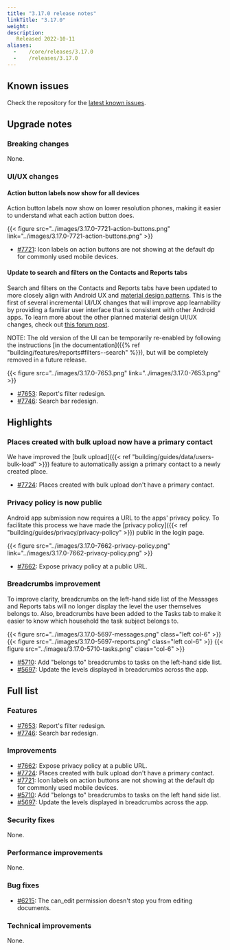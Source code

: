 ```yaml
---
title: "3.17.0 release notes"
linkTitle: "3.17.0"
weight:
description:
   Released 2022-10-11
aliases:
  -    /core/releases/3.17.0
  -    /releases/3.17.0
---
```


## Known issues

Check the repository for the [latest known issues](https://github.com/medic/cht-core/issues?q=is%3Aissue+label%3A%22Affects%3A+3.17.0%22).

## Upgrade notes

### Breaking changes

None.

### UI/UX changes

#### Action button labels now show for all devices

Action button labels now show on lower resolution phones, making it easier to understand what each action button does.

{{< figure src="../images/3.17.0-7721-action-buttons.png" link="../images/3.17.0-7721-action-buttons.png" >}}

- [#7721](https://github.com/medic/cht-core/issues/7721): Icon labels on action buttons are not showing at the default dp for commonly used mobile devices.

#### Update to search and filters on the Contacts and Reports tabs

Search and filters on the Contacts and Reports tabs have been updated to more closely align with Android UX and [material design patterns](https://material.io/). This is the first of several incremental UI/UX changes that will improve app learnability by providing a familiar user interface that is consistent with other Android apps. To learn more about the other planned material design UI/UX changes, check out [this forum post](https://forum.communityhealthtoolkit.org/t/updates-to-the-cht-ui-ux/1998).

NOTE: The old version of the UI can be temporarily re-enabled by following the instructions [in the documentation]({{% ref "building/features/reports#filters--search" %}}), but will be completely removed in a future release.

{{< figure src="../images/3.17.0-7653.png" link="../images/3.17.0-7653.png" >}}


- [#7653](https://github.com/medic/cht-core/issues/7653): Report's filter redesign.
- [#7746](https://github.com/medic/cht-core/issues/7746): Search bar redesign.

## Highlights

### Places created with bulk upload now have a primary contact

We have improved the [bulk upload]({{< ref "building/guides/data/users-bulk-load" >}}) feature to automatically assign a primary contact to a newly created place.

- [#7724](https://github.com/medic/cht-core/issues/7724): Places created with bulk upload don't have a primary contact.

### Privacy policy is now public

Android app submission now requires a URL to the apps' privacy policy. To facilitate this process we have made the [privacy policy]({{< ref "building/guides/privacy/privacy-policy" >}}) public in the login page.

{{< figure src="../images/3.17.0-7662-privacy-policy.png" link="../images/3.17.0-7662-privacy-policy.png" >}}

- [#7662](https://github.com/medic/cht-core/issues/7662): Expose privacy policy at a public URL.

### Breadcrumbs improvement

To improve clarity, breadcrumbs on the left-hand side list of the Messages and Reports tabs will no longer display the level the user themselves belongs to. Also, breadcrumbs have been added to the Tasks tab to make it easier to know which household the task subject belongs to.

{{< figure src="../images/3.17.0-5697-messages.png" class="left col-6" >}}
{{< figure src="../images/3.17.0-5697-reports.png" class="left col-6" >}}
{{< figure src="../images/3.17.0-5710-tasks.png" class="col-6" >}}

- [#5710](https://github.com/medic/cht-core/issues/5710): Add "belongs to" breadcrumbs to tasks on the left-hand side list.
- [#5697](https://github.com/medic/cht-core/issues/5697): Update the levels displayed in breadcrumbs across the app.

## Full list

### Features

- [#7653](https://github.com/medic/cht-core/issues/7653): Report's filter redesign.
- [#7746](https://github.com/medic/cht-core/issues/7746): Search bar redesign.

### Improvements

- [#7662](https://github.com/medic/cht-core/issues/7662): Expose privacy policy at a public URL.
- [#7724](https://github.com/medic/cht-core/issues/7724): Places created with bulk upload don't have a primary contact.
- [#7721](https://github.com/medic/cht-core/issues/7721): Icon labels on action buttons are not showing at the default dp for commonly used mobile devices.
- [#5710](https://github.com/medic/cht-core/issues/5710): Add "belongs to" breadcrumbs to tasks on the left hand side list.
- [#5697](https://github.com/medic/cht-core/issues/5697): Update the levels displayed in breadcrumbs across the app.

### Security fixes

None.

### Performance improvements

None.

### Bug fixes

- [#6215](https://github.com/medic/cht-core/issues/6215): The can_edit permission doesn't stop you from editing documents.

### Technical improvements

None.
